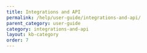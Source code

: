 ```yaml
---
title: Integrations and API
permalink: /help/user-guide/integrations-and-api/
parent_category: user-guide
category: integrations-and-api
layout: kb-category
order: 7
---
```

